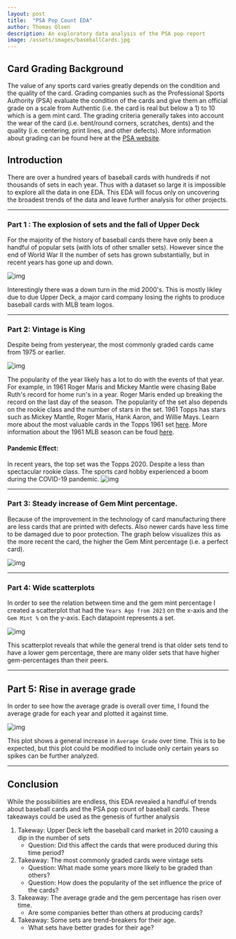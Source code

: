 ```yaml
---
layout: post
title:  "PSA Pop Count EDA"
author: Thomas Olsen
description: An exploratory data analysis of the PSA pop report
image: /assets/images/baseballCards.jpg
---
```


## Card Grading Background
The value of any sports card varies greatly depends on the condition and the quality of the card. Grading companies such as the Professional Sports Authority (PSA) evaluate the condition of the cards and give them an official grade on a scale from Authentic (i.e. the card is real but below a 1) to 10 which is a gem mint card.  The grading criteria generally takes into account the wear of the card (i.e. bent/round corners, scratches, dents) and the quality (i.e. centering, print lines, and other defects).
More information about grading can be found here at the [PSA website](https://www.psacard.com/gradingstandards).

## Introduction
There are over a hundred years of baseball cards with hundreds if not thousands of sets in each year.  Thus with a dataset so large it is impossible to explore all the data in one EDA.  This EDA will focus only on uncovering the broadest trends of the data and leave further analysis for other projects.

***
### Part 1 : The explosion of sets and the fall of Upper Deck
For the majority of the history of baseball cards there have only been a handful of popular sets (with lots of other smaller sets).  However since the end of World War II the number of sets has grown substantially, but in recent years has gone up and down.

![img](/assets/images/numberOfSets.png)

Interestingly there was a down turn in the mid 2000's.  This is mostly likley due to due Upper Deck, a major card company losing the rights to produce baseball cards with MLB team logos.

***

### Part 2: Vintage is King 

Despite being from yesteryear, the most commonly graded cards came from 1975 or earlier.

![img](/assets/images/topSetPopCol2.png)

The popularity of the year likely has a lot to do with the events of that year.  For example, in 1961 Roger Maris and Mickey Mantle were chasing Babe Ruth's record for home run's in a year.  Roger Maris ended up breaking the record on the last day of the season.  The popularity of the set also depends on the rookie class and the number of stars in the set.  1961 Topps has stars such as Mickey Mantle, Roger Maris, Hank Aaron, and Willie Mays.  Learn more about the most valuable cards in the  Topps 1961 set [here](https://www.oldsportscards.com/1961-topps-baseball-cards/).  More information about the 1961 MLB season can be foud [here](https://en.wikipedia.org/wiki/1961_Major_League_Baseball_season).

#### Pandemic Effect:
In recent years, the top set was the Topps 2020. Despite a less than spectacular rookie class. The sports card hobby experienced a boom during the COVID-19 pandemic.
![img](/assets/images/recentSets.png)

***
### Part 3: Steady increase of Gem Mint percentage.
Because of the improvement in the technology of card manufacturing there are less cards that are printed with defects.  Also newer cards have less time to be damaged due to poor protection.  The graph below visualizes this as the more recent the card, the higher the Gem Mint percentage (i.e. a perfect card).

![img](/assets/images/gem_mt.png)

***
### Part 4: Wide scatterplots
In order to see the relation between time and the gem mint percentage I created a scatterplot that had the `Years Ago from 2023` on the x-axis and the `Gem Mint %` on the y-axis.  Each datapoint represents a set.

![img](/assets/images/scatterPlot_1945.png)

This scatterplot reveals that while the general trend is that older sets tend to have a lower gem percentage, there are many older sets that have higher gem-percentages than their peers. 

***
## Part 5: Rise in average grade
In order to see how the average grade is overall over time, I found the average grade for each year and plotted it against time.

![img](/assets/images/averageGrade.png)

This plot shows a general increase in `Average Grade` over time. This is to be expected, but this plot could be modified to include only certain years so spikes can be further analyzed.

***
## Conclusion
While the possibilities are endless, this EDA revealed a handful of trends about baseball cards and the PSA pop count of baseball cards. These takeaways could be used as the genesis of further analysis

1) Takeway: Upper Deck left the baseball card market in 2010 causing a dip in the number of sets
   * Question: Did this affect the cards that were produced during this time period? 
2) Takeaway: The most commonly graded cards were vintage sets
   * Question: What made some years more likely to be graded than others?
   * Question: How does the popularity of the set influence the price of the cards?
4) Takeaway: The average grade and the gem percentage has risen over time.
   * Are some companies better than others at producing cards?
5) Takeaway: Some sets are trend-breakers for their age.
   * What sets have better grades for their age?
